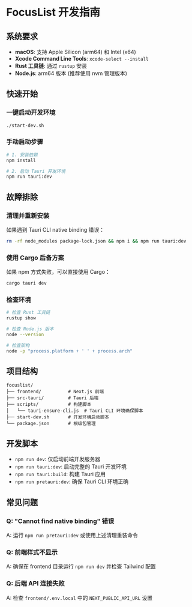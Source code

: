 # FocusList 开发指南

## 系统要求

- **macOS**: 支持 Apple Silicon (arm64) 和 Intel (x64)
- **Xcode Command Line Tools**: `xcode-select --install`
- **Rust 工具链**: 通过 `rustup` 安装
- **Node.js**: arm64 版本 (推荐使用 nvm 管理版本)

## 快速开始

### 一键启动开发环境
```bash
./start-dev.sh
```

### 手动启动步骤
```bash
# 1. 安装依赖
npm install

# 2. 启动 Tauri 开发环境
npm run tauri:dev
```

## 故障排除

### 清理并重新安装
如果遇到 Tauri CLI native binding 错误：
```bash
rm -rf node_modules package-lock.json && npm i && npm run tauri:dev
```

### 使用 Cargo 后备方案
如果 npm 方式失败，可以直接使用 Cargo：
```bash
cargo tauri dev
```

### 检查环境
```bash
# 检查 Rust 工具链
rustup show

# 检查 Node.js 版本
node --version

# 检查架构
node -p "process.platform + ' ' + process.arch"
```

## 项目结构

```
focuslist/
├── frontend/          # Next.js 前端
├── src-tauri/         # Tauri 后端
├── scripts/           # 构建脚本
│   └── tauri-ensure-cli.js  # Tauri CLI 环境确保脚本
├── start-dev.sh       # 开发环境启动脚本
└── package.json       # 根级包管理
```

## 开发脚本

- `npm run dev`: 仅启动前端开发服务器
- `npm run tauri:dev`: 启动完整的 Tauri 开发环境
- `npm run tauri:build`: 构建 Tauri 应用
- `npm run pretauri:dev`: 确保 Tauri CLI 环境正确

## 常见问题

### Q: "Cannot find native binding" 错误
A: 运行 `npm run pretauri:dev` 或使用上述清理重装命令

### Q: 前端样式不显示
A: 确保在 frontend 目录运行 `npm run dev` 并检查 Tailwind 配置

### Q: 后端 API 连接失败
A: 检查 `frontend/.env.local` 中的 `NEXT_PUBLIC_API_URL` 设置

